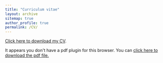 ```yaml
---
title: "Curriculum vitae"
layout: archive
sitemap: true
author_profile: true
permalink: /CV/
---
```


[Click here to download my CV](/assets/documents/CV_RastelliClara.pdf).

<object data="/assets/documents/CV_RastelliClara.pdf" type="application/pdf" width="100%" height="70px"> 
  <p>It appears you don't have a pdf plugin for this browser.
  You can <a href="/assets/documents/CV_RastelliClara">click here to
  download the pdf file.</a></p>  
</object>

